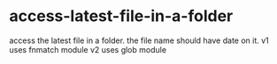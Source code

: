 # access-latest-file-in-a-folder
access the latest file in a folder. the file name should have date on it. 
v1 uses fnmatch module
v2 uses glob module
